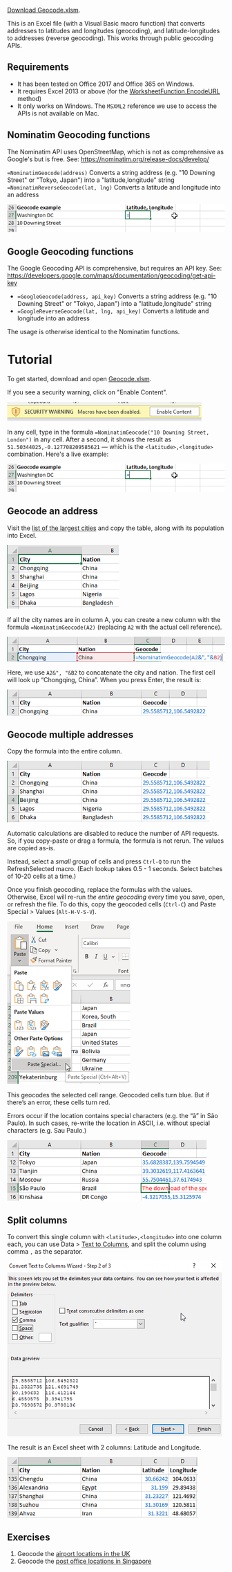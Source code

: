 [Download Geocode.xlsm](../../raw/master/Geocode.xlsm).

This is an Excel file (with a Visual Basic macro function) that converts addresses to latitudes and longitudes (geocoding), and latitude-longitudes to addresses (reverse geocoding). This works through public geocoding APIs.

## Requirements

- It has been tested on Office 2017 and Office 365 on Windows.
- It requires Excel 2013 or above (for the [WorksheetFunction.EncodeURL](https://docs.microsoft.com/en-us/office/vba/api/excel.worksheetfunction.encodeurl) method)
- It only works on Windows. The `MSXML2` reference we use to access the APIs is not available on Mac.


## Nominatim Geocoding functions

The Nominatim API uses OpenStreetMap, which is not as comprehensive as Google's but is free. See:
<https://nominatim.org/release-docs/develop/>

`=NominatimGeocode(address)` Converts a string address (e.g. "10 Downing Street" or "Tokyo, Japan") into a "latitude,longitude" string
`=NominatimReverseGeocode(lat, lng)` Converts a latitude and longitude into an address

![NominatimGeocode usage](docs/usage.gif)


## Google Geocoding functions

The Google Geocoding API is comprehensive, but requires an API key. See:
<https://developers.google.com/maps/documentation/geocoding/get-api-key>

- `=GoogleGeocode(address, api_key)` Converts a string address (e.g. "10 Downing Street" or "Tokyo, Japan") into a "latitude,longitude" string
- `=GoogleReverseGeocode(lat, lng, api_key)` Converts a latitude and longitude into an address

The usage is otherwise identical to the Nominatim functions.


# Tutorial

To get started, download and open [Geocode.xlsm](https://github.com/gramener/geocode-excel/raw/master/Geocode.xlsm).

If you see a security warning, click on "Enable Content".

![Excel security warning](docs/excel-security-warning.png)

In any cell, type in the formula `=NominatimGeocode("10 Downing Street, London")` in any cell. After a second, it shows the result as `51.50344025,-0.127708209585621` — which is the `<latitude>,<longitude>` combination. Here's a live example:

![Example of geocoding](docs/usage.gif)


## Geocode an address

Visit the [list of the largest cities](https://en.wikipedia.org/wiki/List_of_largest_cities) and copy the table, along with its population into Excel.

![Addresses](docs/addresses.png)

If all the city names are in column A, you can create a new column with the formula `=NominatimGeocode(A2)` (replacing `A2` with the actual cell reference).

![Geocoding formula](docs/geocode-formula.png)

Here, we use `A2&", "&B2` to concatenate the city and nation. The first cell will look up “Chongqing, China”. When you press Enter, the result is:

![Geocoding result](docs/geocode-result.png)



## Geocode multiple addresses

Copy the formula into the entire column.

![Result of copy-pasting the formula](docs/copy-paste-geocode.png)

Automatic calculations are disabled to reduce the number of API requests. So, if you copy-paste or drag a formula, the formula is not rerun. The values are copied as-is.

Instead, select a *small* group of cells and press `Ctrl-Q` to run the RefreshSelected macro. (Each lookup takes 0.5 - 1 seconds. Select batches of 10-20 cells at a time.)

Once you finish geocoding, replace the formulas with the values. Otherwise, Excel will re-run *the entire geocoding* every time you save, open, or refresh the file. To do this, copy the geocoded cells (`Ctrl-C`) and Paste Special > Values (`Alt-H-V-S-V`).

![Excel Paste Special menu](docs/excel-paste-special.png)

This geocodes the selected cell range. Geocoded cells turn blue. But if there’s an error, these cells turn red.

Errors occur if the location contains special characters (e.g. the “ã” in São Paulo). In such cases, re-write the location in ASCII, i.e. without special characters (e.g. Sau Paulo.)

![Geocoding error example](docs/geocode-error.png)


## Split columns

To convert this single column with `<latitude>,<longitude>` into one column each, you can use Data > [Text to Columns](https://support.office.com/en-us/article/Split-text-into-different-columns-with-the-Convert-Text-to-Columns-Wizard-30B14928-5550-41F5-97CA-7A3E9C363ED7), and split the column using comma `,` as the separator.

![Excel Text to Columns menu](docs/excel-text-to-columns.png)

The result is an Excel sheet with 2 columns: Latitude and Longitude.

![Geocoded latitude-longitude columns](docs/geocode-lat-long.png)


## Exercises

1. Geocode the [airport locations in the UK](https://en.wikipedia.org/wiki/List_of_airports_in_the_United_Kingdom_and_the_British_Crown_Dependencies)
2. Geocode the [post office locations in Singapore](https://www.singpost.com/list-of-post-offices)
